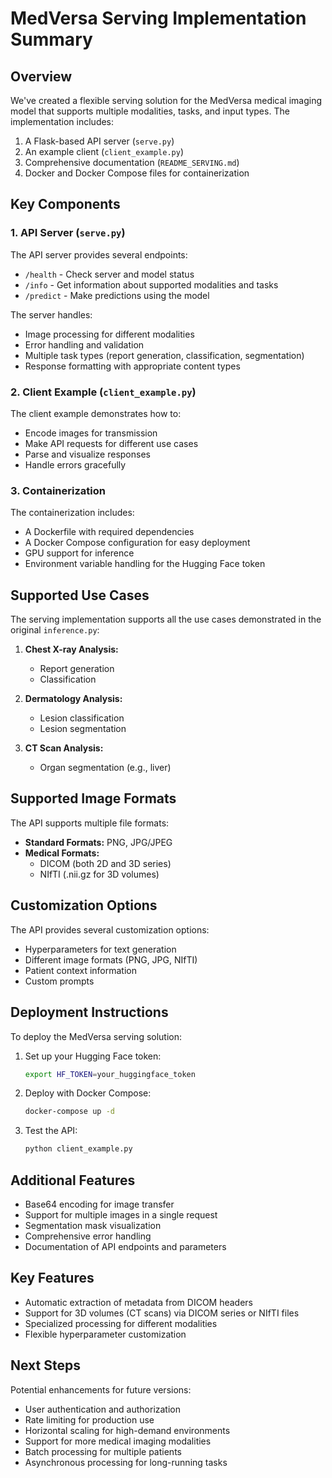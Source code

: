 # MedVersa Serving Implementation Summary

## Overview

We've created a flexible serving solution for the MedVersa medical imaging model that supports multiple modalities, tasks, and input types. The implementation includes:

1. A Flask-based API server (`serve.py`)
2. An example client (`client_example.py`)
3. Comprehensive documentation (`README_SERVING.md`)
4. Docker and Docker Compose files for containerization

## Key Components

### 1. API Server (`serve.py`)

The API server provides several endpoints:
- `/health` - Check server and model status
- `/info` - Get information about supported modalities and tasks
- `/predict` - Make predictions using the model

The server handles:
- Image processing for different modalities
- Error handling and validation
- Multiple task types (report generation, classification, segmentation)
- Response formatting with appropriate content types

### 2. Client Example (`client_example.py`)

The client example demonstrates how to:
- Encode images for transmission
- Make API requests for different use cases
- Parse and visualize responses
- Handle errors gracefully

### 3. Containerization

The containerization includes:
- A Dockerfile with required dependencies
- A Docker Compose configuration for easy deployment
- GPU support for inference
- Environment variable handling for the Hugging Face token

## Supported Use Cases

The serving implementation supports all the use cases demonstrated in the original `inference.py`:

1. **Chest X-ray Analysis:**
   - Report generation
   - Classification

2. **Dermatology Analysis:**
   - Lesion classification
   - Lesion segmentation

3. **CT Scan Analysis:**
   - Organ segmentation (e.g., liver)

## Supported Image Formats

The API supports multiple file formats:

- **Standard Formats:** PNG, JPG/JPEG
- **Medical Formats:** 
  - DICOM (both 2D and 3D series)
  - NIfTI (.nii.gz for 3D volumes)

## Customization Options

The API provides several customization options:
- Hyperparameters for text generation
- Different image formats (PNG, JPG, NIfTI)
- Patient context information
- Custom prompts

## Deployment Instructions

To deploy the MedVersa serving solution:

1. Set up your Hugging Face token:
   ```bash
   export HF_TOKEN=your_huggingface_token
   ```

2. Deploy with Docker Compose:
   ```bash
   docker-compose up -d
   ```

3. Test the API:
   ```bash
   python client_example.py
   ```

## Additional Features

- Base64 encoding for image transfer
- Support for multiple images in a single request
- Segmentation mask visualization
- Comprehensive error handling
- Documentation of API endpoints and parameters

## Key Features

- Automatic extraction of metadata from DICOM headers
- Support for 3D volumes (CT scans) via DICOM series or NIfTI files
- Specialized processing for different modalities
- Flexible hyperparameter customization

## Next Steps

Potential enhancements for future versions:
- User authentication and authorization
- Rate limiting for production use
- Horizontal scaling for high-demand environments
- Support for more medical imaging modalities
- Batch processing for multiple patients
- Asynchronous processing for long-running tasks 